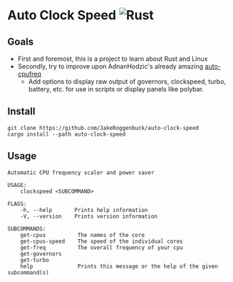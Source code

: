 # Auto Clock Speed ![Rust](https://img.shields.io/github/workflow/status/jakeroggenbuck/auto-clock-speed/Rust?style=for-the-badge)

## Goals
- First and foremost, this is a project to learn about Rust and Linux
- Secondly, try to improve upon AdnanHodzic's already amazing [auto-cpufreq](https://github.com/AdnanHodzic/auto-cpufreq)
    - Add options to display raw output of governors, clockspeed, turbo, battery, etc. for use in scripts or display panels like polybar.

## Install
```
git clone https://github.com/JakeRoggenbuck/auto-clock-speed
cargo install --path auto-clock-speed
```

## Usage
```
Automatic CPU frequency scaler and power saver

USAGE:
    clockspeed <SUBCOMMAND>

FLAGS:
    -h, --help       Prints help information
    -V, --version    Prints version information

SUBCOMMANDS:
    get-cpus          The names of the core
    get-cpus-speed    The speed of the individual cores
    get-freq          The overall frequency of your cpu
    get-governors
    get-turbo
    help              Prints this message or the help of the given subcommand(s)

```
